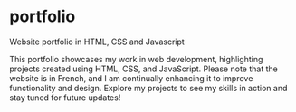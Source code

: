# portfolio
Website portfolio in HTML, CSS and Javascript

<!-- Welcome to my portfolio website project -->

This portfolio showcases my work in web development, highlighting projects created using HTML, CSS, and JavaScript. Please note that the website is in French, and I am continually enhancing it to improve functionality and design. Explore my projects to see my skills in action and stay tuned for future updates!